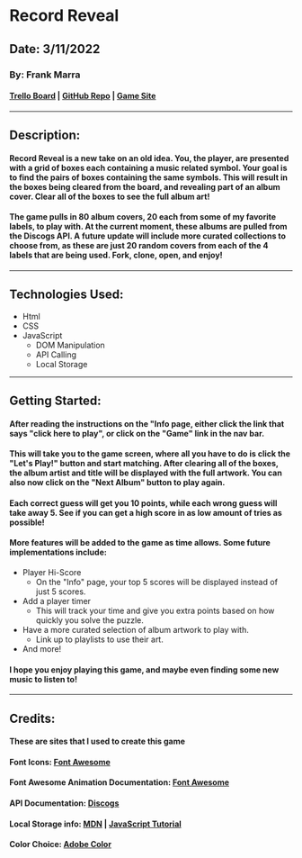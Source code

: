 # Record Reveal

## Date: 3/11/2022

### By: Frank Marra

#### [Trello Board](https://trello.com/b/ZVDGahYn/gamusicmatchgame) | [GitHub Repo](https://github.com/frankmarra/Album_Art_Match_Game) | [Game Site](franksmatchgame.surge.sh)

---

## Description:

#### Record Reveal is a new take on an old idea. You, the player, are presented with a grid of boxes each containing a music related symbol. Your goal is to find the pairs of boxes containing the same symbols. This will result in the boxes being cleared from the board, and revealing part of an album cover. Clear all of the boxes to see the full album art!

#### The game pulls in 80 album covers, 20 each from some of my favorite labels, to play with. At the current moment, these albums are pulled from the Discogs API. A future update will include more curated collections to choose from, as these are just 20 random covers from each of the 4 labels that are being used. Fork, clone, open, and enjoy!

---

## Technologies Used:

- Html
- CSS
- JavaScript
  - DOM Manipulation
  - API Calling
  - Local Storage

---

## Getting Started:

#### After reading the instructions on the "Info page, either click the link that says "click here to play", or click on the "Game" link in the nav bar.

#### This will take you to the game screen, where all you have to do is click the "Let's Play!" button and start matching. After clearing all of the boxes, the album artist and title will be displayed with the full artwork. You can also now click on the "Next Album" button to play again.

#### Each correct guess will get you 10 points, while each wrong guess will take away 5. See if you can get a high score in as low amount of tries as possible!

#### More features will be added to the game as time allows. Some future implementations include:

- Player Hi-Score
  - On the "Info" page, your top 5 scores will be displayed instead of just 5 scores.
- Add a player timer
  - This will track your time and give you extra points based on how quickly you solve the puzzle.
- Have a more curated selection of album artwork to play with.
  - Link up to playlists to use their art.
- And more!

#### I hope you enjoy playing this game, and maybe even finding some new music to listen to!

---

## Credits:

#### These are sites that I used to create this game

#### Font Icons: [Font Awesome](https://fontawesome.com/)

#### Font Awesome Animation Documentation: [Font Awesome](https://fontawesome.com/v6/docs/web/style/animate)

#### API Documentation: [Discogs](https://www.discogs.com/developers#page:home,header:home-pagination)

#### Local Storage info: [MDN](https://developer.mozilla.org/en-US/docs/Web/API/Window/localStorage) | [JavaScript Tutorial](https://www.javascripttutorial.net/web-apis/javascript-localstorage/)

#### Color Choice: [Adobe Color](https://color.adobe.com)

